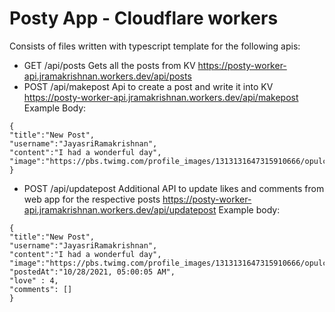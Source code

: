 # Posty App - Cloudflare workers
Consists of files written with typescript template for the following apis:
* GET /api/posts
Gets all the posts from KV
https://posty-worker-api.jramakrishnan.workers.dev/api/posts
* POST /api/makepost
Api to create a post and write it into KV
https://posty-worker-api.jramakrishnan.workers.dev/api/makepost
Example Body:
```
{
"title":"New Post",
"username":"JayasriRamakrishnan",
"content":"I had a wonderful day",
"image":"https://pbs.twimg.com/profile_images/1313131647315910666/opulcRqc.jpg"
}
```
* POST /api/updatepost
Additional API to update likes and comments from web app for the respective posts
https://posty-worker-api.jramakrishnan.workers.dev/api/updatepost
Example body:
```
{
"title":"New Post",
"username":"JayasriRamakrishnan",
"content":"I had a wonderful day",
"image":"https://pbs.twimg.com/profile_images/1313131647315910666/opulcRqc.jpg",
"postedAt":"10/28/2021, 05:00:05 AM", 
"love" : 4, 
"comments": []
}
```

